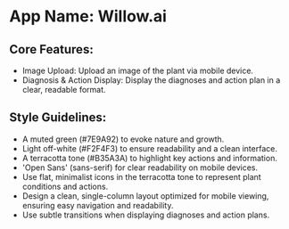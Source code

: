 # **App Name**: Willow.ai

## Core Features:

- Image Upload: Upload an image of the plant via mobile device.
- Diagnosis & Action Display: Display the diagnoses and action plan in a clear, readable format.

## Style Guidelines:

- A muted green (#7E9A92) to evoke nature and growth.
- Light off-white (#F2F4F3) to ensure readability and a clean interface.
- A terracotta tone (#B35A3A) to highlight key actions and information.
- 'Open Sans' (sans-serif) for clear readability on mobile devices.
- Use flat, minimalist icons in the terracotta tone to represent plant conditions and actions.
- Design a clean, single-column layout optimized for mobile viewing, ensuring easy navigation and readability.
- Use subtle transitions when displaying diagnoses and action plans.